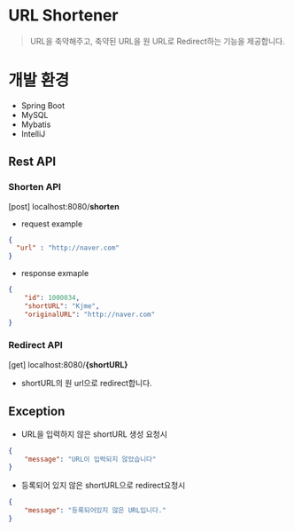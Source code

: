 # URL Shortener
> URL을 축약해주고, 축약된 URL을 원 URL로 Redirect하는 기능을 제공합니다.


# 개발 환경

- Spring Boot
- MySQL
- Mybatis
- IntelliJ

## Rest API

### Shorten API
[post] localhost:8080/**shorten**


- request example
```json
{
  "url" : "http://naver.com"
}
```
- response exmaple
```json
{
    "id": 1000034,
    "shortURL": "Kjme",
    "originalURL": "http://naver.com"
}
```
### Redirect API
[get] localhost:8080/**{shortURL}**

- shortURL의 원 url으로 redirect합니다.

## Exception
- URL을 입력하지 않은 shortURL 생성 요청시
```json
{
    "message": "URL이 입력되지 않았습니다"
}
```
- 등록되어 있지 않은 shortURL으로 redirect요청시
```json
{
    "message": "등록되어있지 않은 URL입니다."
}
```
